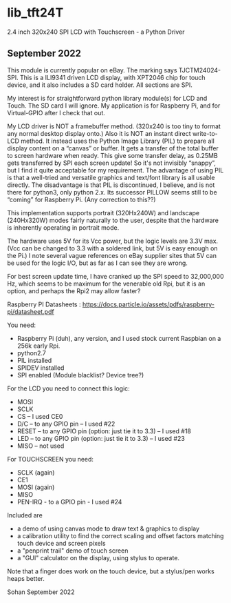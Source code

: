 # lib_tft24T
2.4 inch 320x240 SPI LCD with Touchscreen - a Python Driver

## September 2022

This module is currently popular on eBay. The marking says TJCTM24024-SPI. This is a ILI9341 driven LCD display, with XPT2046 chip for touch device, and it also includes a SD card holder. All sections are SPI.

My interest is for straightforward python library module(s) for LCD and Touch. The SD card I will ignore. My application is for Raspberry Pi, and for Virtual-GPIO after I check that out.

My LCD driver is NOT a framebuffer method. (320x240 is too tiny to format any normal desktop display onto.) Also it is NOT an instant direct write-to-LCD method. It instead uses the Python Image Library (PIL) to prepare all display content on a “canvas” or buffer. It gets a transfer of the total buffer to screen hardware when ready. This give some transfer delay, as 0.25MB gets transferred by SPI each screen update! So it's not invisibly “snappy”, but I find it quite acceptable for my requirement. The advantage of using PIL is that a well-tried and versatile graphics and text/font library is all usable directly. The disadvantage is that PIL is discontinued, I believe, and is not there for python3, only python 2.x. Its successor PILLOW seems still to be “coming” for Raspberry Pi. (Any correction to this??)

This implementation supports portrait (320Hx240W) and landscape (240Hx320W) modes fairly naturally to the user, despite that the hardware is inherently operating in portrait mode.

The hardware uses 5V for its Vcc power, but the logic levels are 3.3V max. (Vcc can be changed to 3.3 with a soldered link, but 5V is easy enough on the Pi.) I note several vague references on eBay supplier sites that 5V can be used for the logic I/O, but as far as I can see they are wrong.

For best screen update time, I have cranked up the SPI speed to 32,000,000 Hz, which seems to be maximum for the venerable old Rpi, but it is an option, and perhaps the Rpi2 may allow faster?

Raspberry PI Datasheets  : https://docs.particle.io/assets/pdfs/raspberry-pi/datasheet.pdf

You need:
-  Raspberry Pi (duh), any version, and I used stock current Raspbian on a 256k early Rpi.
-  python2.7
-  PIL installed
-  SPIDEV installed
-  SPI enabled (Module blacklist? Device tree?)

For the LCD you need to connect this logic:
-  MOSI
-  SCLK
-  CS – I used CE0
-  D/C – to any GPIO pin – I used #22
-  RESET – to any GPIO pin (option: just tie it to 3.3) – I used #18
-  LED – to any GPIO pin (option: just tie it to 3.3) – I used #23
-  MISO – not used

For TOUCHSCREEN you need:
-  SCLK (again)
-  CE1
-  MOSI (again)
-  MISO
-  PEN-IRQ - to a GPIO pin - I used #24

Included are
-  a demo of using canvas mode to draw text & graphics to display
-  a calibration utility to find the correct scaling and offset factors matching touch device and screen pixels
-  a "penprint trail" demo of touch screen
-  a "GUI" calculator on the display, using stylus to operate.

Note that a finger does work on the touch device, but a stylus/pen works heaps better.



Sohan
September 2022
